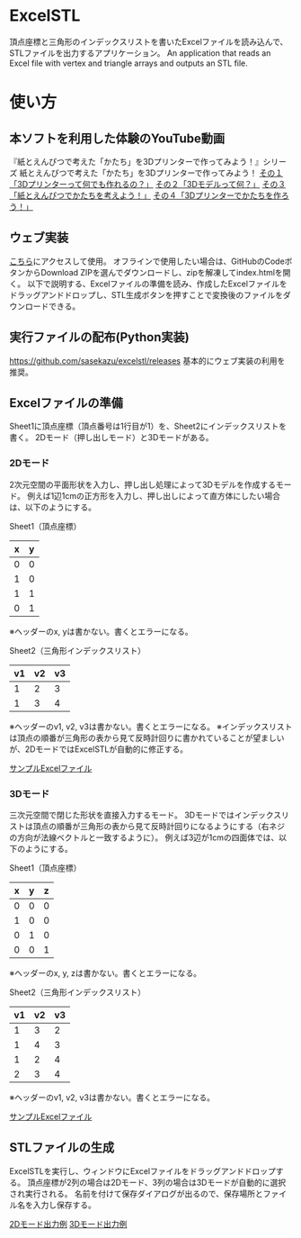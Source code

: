 # ExcelSTL
頂点座標と三角形のインデックスリストを書いたExcelファイルを読み込んで、STLファイルを出力するアプリケーション。
An application that reads an Excel file with vertex and triangle arrays and outputs an STL file.

# 使い方
## 本ソフトを利用した体験のYouTube動画
『紙とえんぴつで考えた「かたち」を3Dプリンターで作ってみよう！』シリーズ
紙とえんぴつで考えた「かたち」を3Dプリンターで作ってみよう！
[その１「3Dプリンターって何でも作れるの？」](https://youtu.be/kFSljQiP2LA)
[その２「3Dモデルって何？」](https://youtu.be/5-clcpiV2Hc)
[その３「紙とえんぴつでかたちを考えよう！」](https://youtu.be/pdgdYgvfz90)
[その４「3Dプリンターでかたちを作ろう！」](https://youtu.be/Z_f-L8w3_bE)


## ウェブ実装
[こちら](https://sasekazu.github.io/excelstl/)にアクセスして使用。
オフラインで使用したい場合は、GitHubのCodeボタンからDownload ZIPを選んでダウンロードし、zipを解凍してindex.htmlを開く。
以下で説明する、Excelファイルの準備を読み、作成したExcelファイルをドラッグアンドドロップし、STL生成ボタンを押すことで変換後のファイルをダウンロードできる。

## 実行ファイルの配布(Python実装)
https://github.com/sasekazu/excelstl/releases
基本的にウェブ実装の利用を推奨。

## Excelファイルの準備
Sheet1に頂点座標（頂点番号は1行目が1）を、Sheet2にインデックスリストを書く。
2Dモード（押し出しモード）と3Dモードがある。

### 2Dモード
2次元空間の平面形状を入力し、押し出し処理によって3Dモデルを作成するモード。
例えば1辺1cmの正方形を入力し、押し出しによって直方体にしたい場合は、以下のようにする。

Sheet1（頂点座標）

| x | y |
| ---- | ---- |
| 0 | 0 |
| 1 | 0 | 
| 1 | 1 |
| 0 | 1 |

※ヘッダーのx, yは書かない。書くとエラーになる。

Sheet2（三角形インデックスリスト）

| v1 | v2 | v3 |
| ---- | ---- | ---- | 
| 1 | 2 | 3 | 
| 1 | 3 | 4 | 

※ヘッダーのv1, v2, v3は書かない。書くとエラーになる。
※インデックスリストは頂点の順番が三角形の表から見て反時計回りに書かれていることが望ましいが、2DモードではExcelSTLが自動的に修正する。

[サンプルExcelファイル](https://github.com/sasekazu/excelstl/blob/main/sample/square-1cm.xlsx)

### 3Dモード
三次元空間で閉じた形状を直接入力するモード。
3Dモードではインデックスリストは頂点の順番が三角形の表から見て反時計回りになるようにする（右ネジの方向が法線ベクトルと一致するように）。
例えば3辺が1cmの四面体では、以下のようにする。

Sheet1（頂点座標）

| x | y | z |
| ---- | ---- | ---- | 
| 0 | 0 | 0 |
| 1 | 0 | 0 |
| 0 | 1 | 0 |
| 0 | 0 | 1 |

※ヘッダーのx, y, zは書かない。書くとエラーになる。

Sheet2（三角形インデックスリスト）

| v1 | v2 | v3 |
| ---- | ---- | ---- | 
| 1 | 3 | 2 |
| 1 | 4 | 3 |
| 1 | 2 | 4 |
| 2 | 3 | 4 |

※ヘッダーのv1, v2, v3は書かない。書くとエラーになる。

[サンプルExcelファイル](https://github.com/sasekazu/excelstl/blob/main/sample/tetra-1cm.xlsx)

## STLファイルの生成
ExcelSTLを実行し、ウィンドウにExcelファイルをドラッグアンドドロップする。
頂点座標が2列の場合は2Dモード、3列の場合は3Dモードが自動的に選択され実行される。
名前を付けて保存ダイアログが出るので、保存場所とファイル名を入力し保存する。

[2Dモード出力例](https://github.com/sasekazu/excelstl/blob/main/sample/square-1cm.stl)
[3Dモード出力例](https://github.com/sasekazu/excelstl/blob/main/sample/tetra-1cm.stl)
